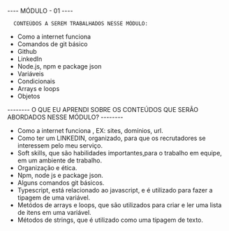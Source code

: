   
----  MÓDULO - 01  ----
      
      
      CONTEÚDOS A SEREM TRABALHADOS NESSE MÓDULO:


- Como a internet funciona
- Comandos de git básico
- Github
- LinkedIn
- Node.js, npm e package json
- Variáveis
- Condicionais
- Arrays e loops
- Objetos

--------     O QUE EU APRENDI SOBRE OS CONTEÚDOS QUE SERÃO ABORDADOS NESSE MÓDULO? --------


- Como a internet funciona , EX: sites, domínios, url.
- Como ter um LINKEDIN, organizado, para que os recrutadores se interessem pelo meu serviço.
- Soft skills, que são habilidades importantes,para o trabalho em equipe, em um ambiente de trabalho.
- Organização e ética.
- Npm, node js e package json.
- Alguns comandos git básicos.
- Typescript, está relacionado ao javascript, e é utilizado para fazer a tipagem de uma variável.
- Metódos de arrays e loops, que são utilizados para criar e ler uma lista de itens em uma variável.
- Métodos de strings, que é utilizado como uma tipagem de texto.

    